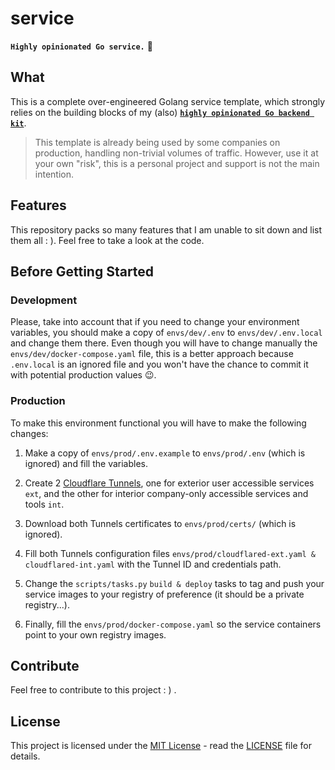# service

**`Highly opinionated Go service.`** 🐻

## What

This is a complete over-engineered Golang service template, which strongly relies on the building blocks of my (also) [**`highly opinionated Go backend kit`**](https://github.com/neoxelox/kit).

> This template is already being used by some companies on production, handling non-trivial volumes of traffic. However, use it at your own "risk", this is a personal project and support is not the main intention.

## Features

This repository packs so many features that I am unable to sit down and list them all : ). Feel free to take a look at the code.

## Before Getting Started

### Development

Please, take into account that if you need to change your environment variables, you should make a copy of `envs/dev/.env` to `envs/dev/.env.local` and change them there. Even though you will have to change manually the `envs/dev/docker-compose.yaml` file, this is a better approach because `.env.local` is an ignored file and you won't have the chance to commit it with potential production values 😉.

### Production

To make this environment functional you will have to make the following changes:

1. Make a copy of `envs/prod/.env.example` to `envs/prod/.env` (which is ignored) and fill the variables.

2. Create 2 [Cloudflare Tunnels](https://developers.cloudflare.com/cloudflare-one/connections/connect-networks/), one for exterior user accessible services `ext`, and the other for interior company-only accessible services and tools `int`.

3. Download both Tunnels certificates to `envs/prod/certs/` (which is ignored).

4. Fill both Tunnels configuration files `envs/prod/cloudflared-ext.yaml & cloudflared-int.yaml` with the Tunnel ID and credentials path.

5. Change the `scripts/tasks.py` `build & deploy` tasks to tag and push your service images to your registry of preference (it should be a private registry...).

6) Finally, fill the `envs/prod/docker-compose.yaml` so the service containers point to your own registry images.

## Contribute

Feel free to contribute to this project : ) .

## License

This project is licensed under the [MIT License](https://opensource.org/licenses/MIT) - read the [LICENSE](LICENSE) file for details.
